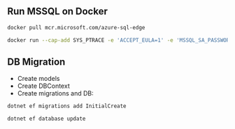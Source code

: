 ## Run MSSQL on Docker

```bash
docker pull mcr.microsoft.com/azure-sql-edge

docker run --cap-add SYS_PTRACE -e 'ACCEPT_EULA=1' -e 'MSSQL_SA_PASSWORD=<Password>' -p 1433:1433 --name azuresqledge -d mcr.microsoft.com/azure-sql-edge
```

## DB Migration

- Create models
- Create DBContext
- Create migrations and DB:

```bash
dotnet ef migrations add InitialCreate

dotnet ef database update
```
